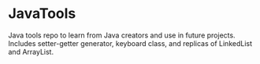 # JavaTools
Java tools repo to learn from Java creators and use in future projects. Includes setter-getter generator, keyboard class, and replicas of LinkedList and ArrayList.
